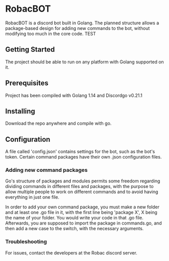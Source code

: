 # RobacBOT

RobacBOT is a discord bot built in Golang. The planned structure allows a package-based design for adding new commands to the bot, without modifying too much in the core code.
TEST

## Getting Started

The project should be able to run on any platform with Golang supported on it.

## Prerequisites

Project has been compiled with Golang 1.14 and Discordgo v0.21.1

## Installing

Download the repo anywhere and compile with go.

## Configuration

A file called 'config.json' contains settings for the bot, such as the bot's token. Certain command packages have their own .json configuration files.

### Adding new command packages

Go's structure of packages and modules permits some freedom regarding dividing commands in different files and packages, with the purpose to allow multiple people to work on different commands and to avoid having everything in just one file.

In order to add your own command package, you must make a new folder and at least one .go file in it, with the first line being 'package X', X being the name of your folder. You would write your code in that .go file.
Afterwards, you are supposed to import the package in commands.go, and then add a new case to the switch, with the necessary arguments.

### Troubleshooting

For issues, contact the developers at the Robac discord server.
